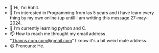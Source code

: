 - 👋 Hi, I’m Rohit.
- 👀 I’m interested in Programming from las 5 years and i have learn every thing by my own online (up untill i am writting this message
  27-may-2024.
- 🌱 I’m currently learning python and C.
- 📫 How to reach me throught my email address "Thanos.com.com@gmail.com" I know it's a bit weird male address. 
- 😄 Pronouns: He.

<!---
Rohit-9862/Rohit-9862 is a ✨ special ✨ repository because its `README.md` (this file) appears on your GitHub profile.
You can click the Preview link to take a look at your changes.
--->
